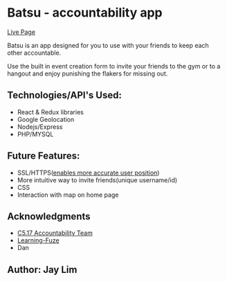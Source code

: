 # Batsu - accountability app

[Live Page](http://www.batsu.io)

Batsu is an app designed for you to use with your friends to keep each other accountable.

Use the built in event creation form to invite your friends to the gym or to a hangout and enjoy punishing the flakers for missing out.

## **Technologies/API's Used:**
* React & Redux libraries
* Google Geolocation
* Nodejs/Express
* PHP/MYSQL

## **Future Features:**
* SSL/HTTPS([enables more accurate user position](https://developers.google.com/web/updates/2016/04/geolocation-on-secure-contexts-only))
* More intuitive way to invite friends(unique username/id)
* CSS
* Interaction with map on home page

## Acknowledgments
  * [C5.17 Accountability Team](https://github.com/Learning-Fuze/c5.17_accountability)
  * [Learning-Fuze](https://learningfuze.com/)
  * Dan
  
## Author: Jay Lim
